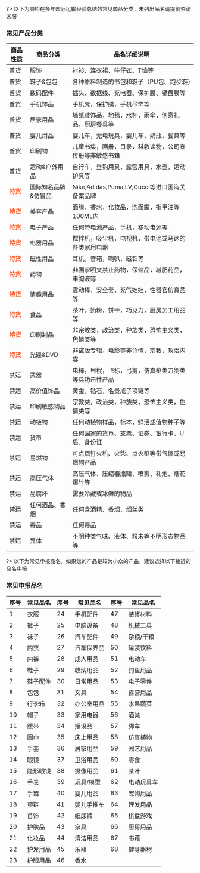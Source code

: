?> 以下为顺桥在多年国际运输经验总结的常见商品分类，未列出品名请提前咨询客服


### 常见产品分类

| 商品性质 | 商品分类    | 品名详细说明                           |
|------|---------|----------------------------------|
| 普货   | 服饰      | 衬衫、连衣裙、牛仔衣、T恤等                   |
| 普货   | 鞋子&包包   | 各种原料制造的书包和鞋子（PU包、跑步鞋）            |
| 普货   | 数码配件    | 插头、数据线、充电器、保护膜、键盘膜等              |
| 普货   | 手机饰品    | 手机壳，保护膜，手机吊饰等                    |
| 普货   | 居家用品    | 墙纸装饰品，地毯，水杯，雨伞，创意礼品，厨房餐具等        |
| 普货   | 婴儿用品    | 婴儿车，无电玩具，婴儿车，奶瓶，餐具等              |
| 普货   | 印刷物     | 儿童书集，画册，目录，科教读物，公司宣传册等非敏感书籍      |
| 普货   | 运动&户外用品 | 自行车，垂钓用具，露营用具，水壶，运动护具等           |
| **<font color=#FF5722>特货</font>**   | 国际知名品牌&仿冒品  | Nike,Adidas,Puma,LV,Gucci等进口国海关备案品牌 |
| **<font color=#FF5722>特货</font>** | 美容产品    | 面膜，香水，化妆品，洗面霜，指甲油等100ML内         |
| **<font color=#FF5722>特货</font>** | 电子产品    | 任何带电池产品，手机，移动电源等                 |
| **<font color=#FF5722>特货</font>** | 电器用品    | 搅拌机，吸尘机，电视机，带电池或马达的各类家用电器        |
| **<font color=#FF5722>特货</font>** | 磁性用品    | 耳机，音箱，喇叭，磁铁等                     |
| **<font color=#FF5722>特货</font>** | 药物      | 非国家明文禁止药物，保健品，减肥药品，丰胸液等          |
| **<font color=#FF5722>特货</font>** | 情趣用品    | 震动棒，安全套，充气娃娃，性器官仿真品等             |
| **<font color=#FF5722>特货</font>** | 食品      | 茶叶，奶粉，饼干，巧克力，厨房加工用品等             |
| **<font color=#FF5722>特货</font>** | 印刷制品    | 非宗教类，政治类，种族类，恐怖主义类，色情类等          |
| **<font color=#FF5722>特货</font>** | 光碟&DVD  | 非盗版专辑，电影等非色情，宗教，政治内容             |
| 禁运   | 武器      | 电棒，甩棍，飞标，弓剪，仿真枪类刀剑类等具功击性产品       |
| 禁运   | 高价值饰品   | 黄金，钻石，名贵戒子项链等                    |
| 禁运   | 印刷敏感物品  | 宗教类，政治类，种族类，恐怖主义类，色情类等           |
| 禁运   | 动植物     | 任何动植物样品，标本，鲜活或值物种子等              |
| 禁运   | 货币      | 任何国家的货币、支票、证券、银行卡、U盾、身份证         |
| 禁运   | 易燃物     | 可点燃打火机、火柴、点火枪等带气体或易燃物产品          |
| 禁运   | 高压气体    | 高压气体、压缩器瓶罐、喷雾、礼炮、烟花爆竹等           |
| 禁运   | 易腐坏     | 需要冷藏或冰鲜的物品                       |
| 禁运   | 任何酒品、香烟 | 任何含酒精、香烟、烟丝类                     |
| 禁运   | 毒品      | 任何毒品                             |
| 禁运   | 异体      | 不明种类气味、液体、粉未等不明形态物品等             |


?> 以下为常见申报品名，如果您的产品是较为小众的产品，建议选择以下接近的品名申报

### 常见申报品名

| 序号 | 常见品名 | 序号 | 常见品名  | 序号 | 常见品名  |
|----|------|----|-------|----|-------|
| 1  | 衣服   | 24 | 手机配件  | 47 | 装修材料  |
| 2  | 裤子   | 25 | 电脑设备  | 48 | 机械工具  |
| 3  | 袜子   | 26 | 汽车配件  | 49 | 杂粮/干粮 |
| 4  | 内衣   | 27 | 汽车保养品 | 50 | 罐装饮料  |
| 5  | 内裤   | 28 | 成人用品  | 51 | 电动车   |
| 6  | 鞋子   | 29 | 收纳用品  | 52 | 钓鱼用品  |
| 7  | 鞋子配件 | 30 | 日常用品  | 53 | 电子零件  |
| 8  | 包包   | 31 | 文具    | 54 | 露营用品  |
| 9  | 行李箱  | 32 | 办公室用品 | 55 | 水果蔬菜  |
| 10 | 帽子   | 33 | 家用电器  | 56 | 酒类    |
| 11 | 腰带   | 34 | 摆设品   | 57 | 脚车    |
| 12 | 围巾   | 35 | 床上用品  | 58 | 仿真植物  |
| 13 | 手套   | 36 | 居家用品  | 59 | 园艺用品  |
| 14 | 眼镜   | 37 | 卫浴用品  | 60 | 零食    |
| 15 | 隐形眼镜 | 38 | 摄像用品  | 61 | 茶叶    |
| 16 | 手表   | 39 | 玩具/模型 | 62 | 电动玩具车 |
| 17 | 手链   | 40 | 婴儿用品  | 63 | 宠物用品  |
| 18 | 项链   | 41 | 婴儿手推车 | 64 | 理发用品  |
| 19 | 首饰   | 42 | 纸尿裤   | 65 | 棋盘游戏  |
| 20 | 护肤品  | 43 | 家具    | 66 | 厨房用品  |
| 21 | 化妆品  | 44 | 清洁用品  | 67 | 书藉    |
| 22 | 护发用品 | 45 | 乐器    | 68 | 健身器材  |
| 23 | 护眼用品 | 46 | 香水    |
